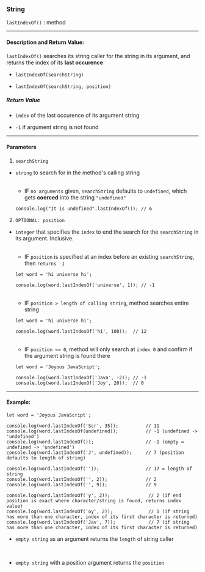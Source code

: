 ### String 

`lastIndexOf()` : method

___

#### Description and Return Value:

`lastIndexOf()` searches its string caller for the string in its argument, and returns the index of its **last occurence**

- `lastIndexOf(searchString)`

- `lastIndexOf(searchString, position)`

##### Return Value

- `index` of the last occurence of its argument string

- `-1` if argument string is not found
___

#### Parameters

1. `searchString`
- `string` to search for in the method's calling string

    <br>

    - IF `no arguments` given, `searchString` defaults to `undefined`, which gets **coerced** into the string `"undefined"`
    ```
    console.log("It is undefined".lastIndexOf()); // 6 
    ```

2. `OPTIONAL: position`
- `integer` that specifies the `index` to end the search for the `searchString` in its argument. Inclusive.

    <br>

    - IF `position` is specified at an index before an existing `searchString`, then `returns -1`
    ```
    let word = 'hi universe hi';

    console.log(word.lastIndexOf('universe', 1)); // -1
    ```

    <br>

    - IF `position > length of calling string`, method searches entire string

    ```
    let word = 'hi universe hi';

    console.log(word.lastIndexOf('hi', 100));  // 12
    ```

    <br>

    - IF `position <= 0`, method will only search at `index 0` and confirm if the argument string is found there

    ```
    let word = 'Joyous JavaScript';

    console.log(word.lastIndexOf('Java', -2)); // -1
    console.log(word.lastIndexOf('Joy', 20));  // 0
    ```
___

#### Example:

```
let word = 'Joyous JavaScript';

console.log(word.lastIndexOf('Scr', 35));          // 11
console.log(word.lastIndexOf(undefined));          // -1 (undefined -> 'undefined')
console.log(word.lastIndexOf());                   // -1 (empty = undefined -> 'undefined')
console.log(word.lastIndexOf('J', undefined));     // 7 (position defaults to length of string)

console.log(word.lastIndexOf(''));                 // 17 = length of string 
console.log(word.lastIndexOf('', 2));              // 2
console.log(word.lastIndexOf('', 9));              // 9 

console.log(word.lastIndexOf('y', 2));              // 2 (if end position is exact where character/string is found, returns index value)
console.log(word.lastIndexOf('oy', 2));             // 1 (if string has more than one character, index of its first character is returned)
console.log(word.lastIndexOf('Jav', 7));            // 7 (if string has more than one character, index of its first character is returned)

```
- `empty string` as an argument returns the `length` of string caller

<br>

- `empty string` with a position argument returns the `position`

